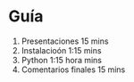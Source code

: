 # Guía
1. Presentaciones 15 mins
2. Instalacioón 1:15 mins
3. Python 1:15 hora mins
4. Comentarios finales 15 mins